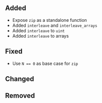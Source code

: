 <!--
 Thanks for the MR! Please add lines describing your changes in the appropriate section

 For example:

## Added
- Added some more fish
## Fixed
 a generic parameter
-->

## Added

- Expose `zip` as a standalone function
- Added `interleave` and `interleave_arrays`
- Added `interleave` to `uint`
- Added `interleave` to arrays

## Fixed

- Use `N == 0` as base case for `zip`

## Changed

## Removed



